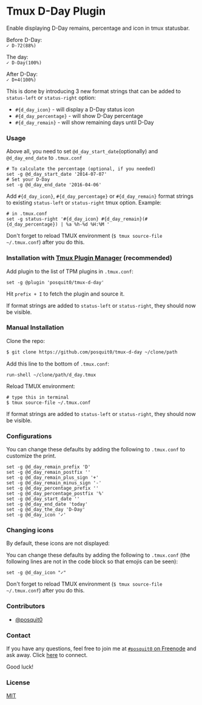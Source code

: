 # Tmux D-Day Plugin

Enable displaying D-Day remains, percentage and icon in tmux statusbar.

Before D-Day:<br/>
`✓ D-72(88%)`

The day:<br/>
`✓ D-Day(100%)`

After D-Day:<br/>
`✓ D+4(100%)`

This is done by introducing 3 new format strings that can be added to
`status-left` or `status-right` option:
- `#{d_day_icon}` - will display a D-Day status icon
- `#{d_day_percentage}` - will show D-Day percentage
- `#{d_day_remain}` - will show remaining days until D-Day

### Usage

Above all, you need to set `@d_day_start_date`(optionally) and `@d_day_end_date` to `.tmux.conf`

```tmux
# To calculate the percentage (optional, if you needed)
set -g @d_day_start_date '2014-07-07'
# Set your D-Day
set -g @d_day_end_date '2016-04-06'
```

Add `#{d_day_icon}`, `#{d_day_percentage}` or `#{d_day_remain}` format
strings to existing `status-left` or `status-right` tmux option. Example:

```tmux
# in .tmux.conf
set -g status-right '#{d_day_icon} #{d_day_remain}(#{d_day_percentage}) | %a %h-%d %H:%M '
```

Don't forget to reload TMUX environment (`$ tmux source-file ~/.tmux.conf`)
after you do this.

### Installation with [Tmux Plugin Manager](https://github.com/tmux-plugins/tpm) (recommended)


Add plugin to the list of TPM plugins in `.tmux.conf`:

```tmux
set -g @plugin 'posquit0/tmux-d-day'
```

Hit `prefix + I` to fetch the plugin and source it.

If format strings are added to `status-left` or `status-right`, they should now be visible.

### Manual Installation

Clone the repo:

```bash
$ git clone https://github.com/posquit0/tmux-d-day ~/clone/path
```

Add this line to the bottom of `.tmux.conf`:

```tmux
run-shell ~/clone/path/d_day.tmux
```

Reload TMUX environment:

```tmux
# type this in terminal
$ tmux source-file ~/.tmux.conf
```

If format strings are added to `status-left` or `status-right`, they should now be visible.

### Configurations

You can change these defaults by adding the following to `.tmux.conf` to customize the print.

```tmux
set -g @d_day_remain_prefix 'D'
set -g @d_day_remain_postfix ''
set -g @d_day_remain_plus_sign '+'
set -g @d_day_remain_minus_sign '-'
set -g @d_day_percentage_prefix ''
set -g @d_day_percentage_postfix '%'
set -g @d_day_start_date ''
set -g @d_day_end_date 'today'
set -g @d_day_the_day 'D-Day'
set -g @d_day_icon '✓'
```

### Changing icons

By default, these icons are not displayed:

You can change these defaults by adding the following to `.tmux.conf` (the
following lines are not in the code block so that emojis can be seen):

```tmux
set -g @d_day_icon "✓"
```

Don't forget to reload TMUX environment (`$ tmux source-file ~/.tmux.conf`)
after you do this.

### Contributors

- [@posquit0](https://github.com/posquit0)

### Contact

If you have any questions, feel free to join me at [`#posquit0` on Freenode](irc://irc.freenode.net/posquit0) and ask away. Click [here](https://kiwiirc.com/client/irc.freenode.net/posquit0) to connect.

Good luck!

### License

[MIT](LICENSE.md)
